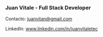 

### Juan Vitale - Full Stack Developer

Contacto: juanvitan@gmail.com

LinkedIn: www.linkedin.com/in/juanvitaletec
